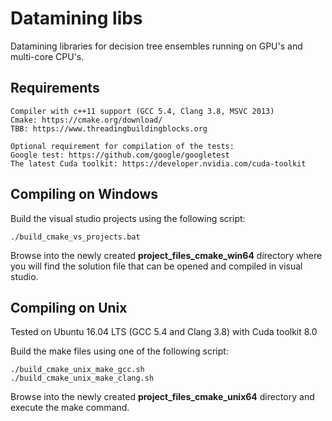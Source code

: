 Datamining libs
=====================
Datamining libraries for decision tree ensembles running on GPU's and multi-core CPU's.

Requirements
---------------------
    Compiler with c++11 support (GCC 5.4, Clang 3.8, MSVC 2013)
    Cmake: https://cmake.org/download/
    TBB: https://www.threadingbuildingblocks.org

    Optional requirement for compilation of the tests:
    Google test: https://github.com/google/googletest
	The latest Cuda toolkit: https://developer.nvidia.com/cuda-toolkit

Compiling on Windows
---------------------
Build the visual studio projects using the following script:
    
    ./build_cmake_vs_projects.bat

Browse into the newly created __project_files_cmake_win64__ directory where you will find the solution file that can be opened and compiled in visual studio.

Compiling on Unix
---------------------
Tested on Ubuntu 16.04 LTS (GCC 5.4 and Clang 3.8) with Cuda toolkit 8.0

Build the make files using one of the following script:
    
    ./build_cmake_unix_make_gcc.sh
	./build_cmake_unix_make_clang.sh

Browse into the newly created __project_files_cmake_unix64__ directory and execute the make command. 